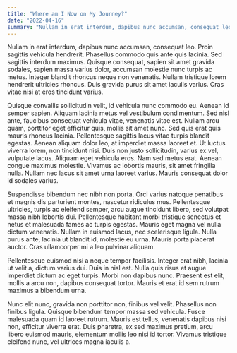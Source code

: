```yaml
---
title: "Where am I Now on My Journey?"
date: "2022-04-16"
summary: "Nullam in erat interdum, dapibus nunc accumsan, consequat leo. Proin sagittis vehicula hendrerit. Phasellus commodo quis ante quis lacinia. Sed sagittis interdum maximus. Quisque consequat, sapien sit amet gravida sodales, sapien massa varius dolor, accumsan molestie nunc turpis ac metus. Integer blandit rhoncus neque non venenatis."
---
```


Nullam in erat interdum, dapibus nunc accumsan, consequat leo. Proin sagittis vehicula hendrerit. Phasellus commodo quis ante quis lacinia. Sed sagittis interdum maximus. Quisque consequat, sapien sit amet gravida sodales, sapien massa varius dolor, accumsan molestie nunc turpis ac metus. Integer blandit rhoncus neque non venenatis. Nullam tristique lorem hendrerit ultricies rhoncus. Duis gravida purus sit amet iaculis varius. Cras vitae nisi at eros tincidunt varius.

Quisque convallis sollicitudin velit, id vehicula nunc commodo eu. Aenean id semper sapien. Aliquam lacinia metus vel vestibulum condimentum. Sed nisl ante, faucibus consequat vehicula vitae, venenatis vitae est. Nullam arcu quam, porttitor eget efficitur quis, mollis sit amet nunc. Sed quis erat quis mauris rhoncus lacinia. Pellentesque sagittis lacus vitae turpis blandit egestas. Aenean aliquam dolor leo, at imperdiet massa laoreet et. Ut luctus viverra lorem, non tincidunt nisi. Duis non justo sollicitudin, varius ex vel, vulputate lacus. Aliquam eget vehicula eros. Nam sed metus erat. Aenean congue maximus molestie. Vivamus ac lobortis mauris, sit amet fringilla nulla. Nullam nec lacus sit amet urna laoreet varius. Mauris consequat dolor id sodales varius.

Suspendisse bibendum nec nibh non porta. Orci varius natoque penatibus et magnis dis parturient montes, nascetur ridiculus mus. Pellentesque ultricies, turpis ac eleifend semper, arcu augue tincidunt libero, sed volutpat massa nibh lobortis dui. Pellentesque habitant morbi tristique senectus et netus et malesuada fames ac turpis egestas. Mauris eget magna vel nulla dictum venenatis. Nullam in euismod lacus, nec scelerisque ligula. Nulla purus ante, lacinia ut blandit id, molestie eu urna. Mauris porta placerat auctor. Cras ullamcorper mi a leo pulvinar aliquam.

Pellentesque euismod nisi a neque tempor facilisis. Integer erat nibh, lacinia ut velit a, dictum varius dui. Duis in nisl est. Nulla quis risus et augue imperdiet dictum ac eget turpis. Morbi non dapibus nunc. Praesent est elit, mollis a arcu non, dapibus consequat tortor. Mauris et erat id sem rutrum maximus a bibendum urna.

Nunc elit nunc, gravida non porttitor non, finibus vel velit. Phasellus non finibus ligula. Quisque bibendum tempor massa sed vehicula. Fusce malesuada quam id laoreet rutrum. Mauris est tellus, venenatis dapibus nisi non, efficitur viverra erat. Duis pharetra, ex sed maximus pretium, arcu libero euismod mauris, elementum mollis leo nisi id tortor. Vivamus tristique eleifend nunc, vel ultrices magna iaculis a.
